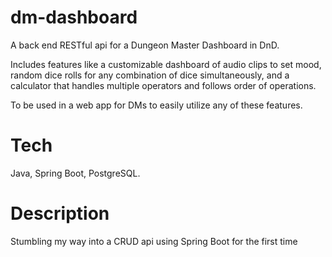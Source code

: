 # dm-dashboard
A back end RESTful api for a Dungeon Master Dashboard in DnD. 

Includes features like a customizable dashboard of audio clips to set mood, random dice rolls for any combination of dice simultaneously, and a calculator that handles multiple operators and follows order of operations. 

To be used in a web app for DMs to easily utilize any of these features.

# Tech
Java, Spring Boot, PostgreSQL.

# Description
Stumbling my way into a CRUD api using Spring Boot for the first time
